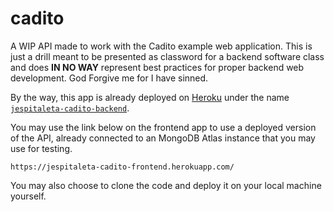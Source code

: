 # cadito

A WIP API made to work with the Cadito example web application. This is just a drill meant to be presented as classword for a backend software class and does **IN NO WAY** represent best practices for proper backend web development.
God Forgive me for I have sinned.

By the way, this app is already deployed on [Heroku](https://heroku.com/) under the name [`jespitaleta-cadito-backend`](https://jespitaleta-cadito-backend.herokuapp.com/).

You may use the link below on the frontend app to use a deployed version of the API, already connected to an MongoDB Atlas instance that you may use for testing.

    https://jespitaleta-cadito-frontend.herokuapp.com/

You may also choose to clone the code and deploy it on your local machine yourself.
